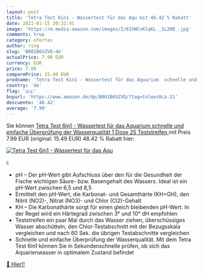```yaml
---
layout: post
title: 'Tetra Test 6in1 - Wassertest für das Aqu mit 48.42 % Rabatt'
date: 2021-01-15 20:32:41
image: 'https://m.media-amazon.com/images/I/61VWCxKlqKL._SL200_.jpg'
comments: true
category: ofertas
author: ring
slug: 'B001B65ZVQ-de'
actualPrice: 7.99 EUR
currency: EUR
price: 7.99
comparePrice: 15.49 EUR
prodname: 'Tetra Test 6in1 - Wassertest für das Aquarium  schnelle und einfache Überprüfung der Wasserqualität  1 Dose  25 Teststreifen '
country: 'de'
flag: '🇩🇪'
buyurl: 'https://www.amazon.de/dp/B001B65ZVQ/?tag=tolees0ca-21'
descuento: '48.42'
average: '7.99'
---
```


Sie können [Tetra Test 6in1 - Wassertest für das Aquarium  schnelle und einfache Überprüfung der Wasserqualität  1 Dose  25 Teststreifen ](https://www.amazon.de/dp/B001B65ZVQ/?tag=tolees0ca-21) mit Preis 7.99 EUR (original: 15.49 EUR) 48.42 % Rabatt hier:

[![Tetra Test 6in1 - Wassertest für das Aqu](https://m.media-amazon.com/images/I/61VWCxKlqKL._SL200_.jpg)](https://www.amazon.de/dp/B001B65ZVQ/?tag=tolees0ca-21)

ℹ️:

- pH – Der pH-Wert gibt Aufschluss über den für die Gesundheit der Fische wichtigen Säure- bzw. Basengehalt des Wassers. Ideal ist ein pH-Wert zwischen 6,5 und 8,5
- Ermittelt den pH-Wert, die Karbonat- und Gesamthärte (KH+GH), den Nitrit (NO2)-, Nitrat (NO3)- und Chlor (Cl2)-Gehalt
- KH – Die Karbonathärte sorgt für einen gleich bleibenden pH-Wert. In der Regel wird ein Härtegrad zwischen 3° und 10° dH empfohlen
- Teststreifen ein paar Mal durch das Wasser ziehen, überschüssiges Wasser abschütteln, den Chlor-Testabschnitt mit der Bezugsskala vergleichen und nach 60 Sek. die übrigen Testabschnitte vergleichen
- Schnelle und einfache Überprüfung der Wasserqualität. Mit dem Tetra Test 6in1 können Sie in Sekundenschnelle prüfen, ob sich das Aquarienwasser in optimalem Zustand befindet

[🛒 Hier!!](https://www.amazon.de/dp/B001B65ZVQ/?tag=tolees0ca-21)
